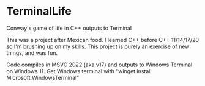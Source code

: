# TerminalLife
Conway's game of life in C++ outputs to Terminal

This was a project after Mexican food. I learned C++ before C++ 11/14/17/20 so I'm brushing up on my skills.
This project is purely an exercise of new things, and was fun.

Code compiles in MSVC 2022 (aka v17) and outputs to Windows Terminal on Windows 11.
Get Windows terminal with "winget install Microsoft.WindowsTerminal"
